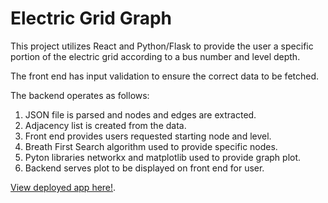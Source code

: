 # Electric Grid Graph

This project utilizes React and Python/Flask to provide the user a specific portion
of the electric grid according to a bus number and level depth.

The front end has input validation to ensure the correct data to be fetched.

The backend operates as follows:

1. JSON file is parsed and nodes and edges are extracted.
2. Adjacency list is created from the data.
3. Front end provides users requested starting node and level.
4. Breath First Search algorithm used to provide specific nodes.
5. Pyton libraries networkx and matplotlib used to provide graph plot.
6. Backend serves plot to be displayed on front end for user.

[View deployed app here!](https://grid-view-gmc.herokuapp.com/).